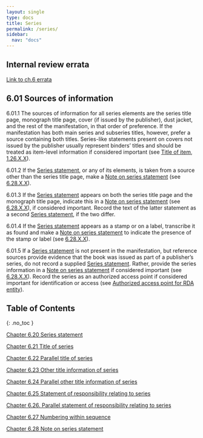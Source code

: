 ```yaml
---
layout: single
type: docs
title: Series
permalink: /series/
sidebar:
  nav: "docs"
---
```


## Internal review errata

[Link to ch.6 errata](https://docs.google.com/document/d/1-ZWQGu_ouVQ7UluDNDk86hr2_aBqsUzI6Re9MU3KVqo/edit)

## 6.01 Sources of information 

<a name="6.01.1">6.01.1</a> The sources of information for all series elements are the series title page, monograph title page, cover (if issued by the publisher), dust jacket, and the rest of the manifestation, in that order of preference.  If the manifestation has both main series and subseries titles, however, prefer a source containing both titles. Series-like statements present on covers not issued by the publisher usually represent binders’ titles and should be treated as item-level information if considered important (see [Title of item](/DCRMR/title/Title-of-item/), [1.26.X.X](/DCRMR/title/Title-of-item/#1.26.X.X)).

<a name="6.01.2">6.01.2</a> If the [Series statement](/DCRMR/series/Series-statement/), or any of its elements, is taken from a source other than the series title page, make a [Note on series statement](/DCRMR/series/Note-on-series-statement/) (see [6.28.X.X](/DCRMR/series/Note-on-series-statement/#6.28.X.X)).

<a name="6.01.3">6.01.3</a> If the [Series statement](/DCRMR/series/Series-statement/) appears on both the series title page and the monograph title page, indicate this in a [Note on series statement](/DCRMR/series/Note-on-series-statement/) (see [6.28.X.X](/DCRMR/series/Note-on-series-statement/#6.28.X.X)), if considered important. Record the text of the latter statement as a second [Series statement](/DCRMR/series/Series-statement/), if the two differ. 

<a name="6.01.4">6.01.4</a> If the [Series statement](/DCRMR/series/Series-statement/) appears as a stamp or on a label, transcribe it as found and make a [Note on series statement](/DCRMR/series/Note-on-series-statement/) to indicate the presence of the stamp or label (see [6.28.X.X](/DCRMR/series/Note-on-series-statement/#6.28.X.X)).

<a name="6.01.5">6.01.5</a> If a [Series statement](/DCRMR/series/Series-statement/) is not present in the manifestation, but reference sources provide evidence that the book was issued as part of a publisher’s series, do not record a supplied [Series statement](/DCRMR/series/Series-statement/). Rather, provide the series information in a [Note on series statement](/DCRMR/series/Note-on-series-statement/) if considered important (see [6.28.X.X](/DCRMR/series/Note-on-series-statement/#6.28.X.X)). Record the series as an authorized access point if considered important for identification or access (see [Authorized access point for RDA entity](https://beta.rdatoolkit.org/Content/Index?externalId=en-US_ala-9badaad7-0d00-3f72-9ae9-d414344e21a5)).

## Table of Contents
{: .no_toc }

[Chapter 6.20 Series statement](/DCRMR/series/Series-statement/)

[Chapter 6.21 Title of series](/DCRMR/series/Title-of-series/)

[Chapter 6.22 Parallel title of series](/DCRMR/series/Parallel-title-of-series/)

[Chapter 6.23 Other title information of series](/DCRMR/series/Other-title-information-of-series/)

[Chapter 6.24 Parallel other title information of series](/DCRMR/series/Parallel-other-title-information-of-series/)

[Chapter 6.25 Statement of responsibility relating to series](/DCRMR/series/Statement-of-responsibility-relating-to-series/)

[Chapter 6.26. Parallel statement of responsibility relating to series](/DCRMR/series/Parallel-statement-of-responsibility-relating-to-series/)

[Chapter 6.27 Numbering within sequence](/DCRMR/series/Numbering-within-sequence/)

[Chapter 6.28 Note on series statement](/DCRMR/series/Note-on-series-statement/)